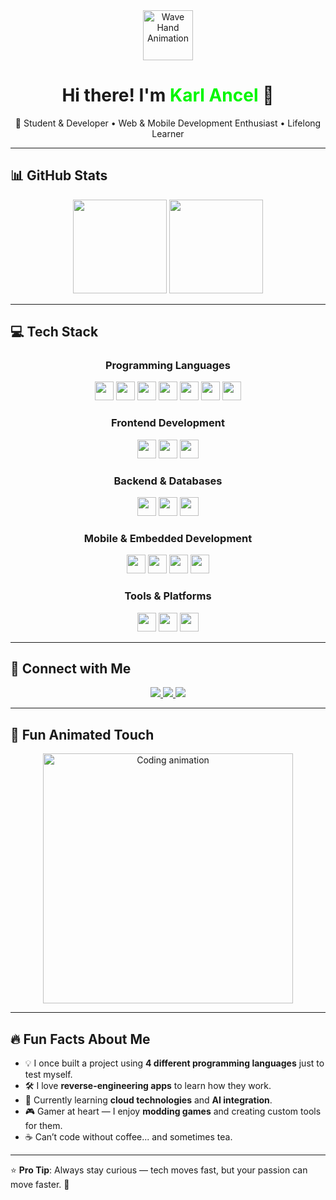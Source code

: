 <!-- Animated Header -->
<div align="center">
  <img src="https://media.giphy.com/media/26Fxy3Iz1ari8oytO/giphy.gif" width="80" alt="Wave Hand Animation" />
  <h1>Hi there! I'm <span style="color:#00F700;">Karl Ancel</span> 👋</h1>
</div>

<p align="center">
  🚀 Student & Developer • Web & Mobile Development Enthusiast • Lifelong Learner  
</p>

---

## 📊 GitHub Stats  

<div align="center">
  <img src="https://github-readme-stats.vercel.app/api?username=Cenx-bash&show_icons=true&theme=dracula" height="150" />
  <img src="https://github-readme-stats.vercel.app/api/top-langs/?username=Cenx-bash&layout=compact&theme=dracula" height="150" />
</div>

---

## 💻 Tech Stack  

<div align="center">

### **Programming Languages**
<img src="https://cdn.jsdelivr.net/gh/devicons/devicon/icons/javascript/javascript-original.svg" height="30" /> 
<img src="https://cdn.jsdelivr.net/gh/devicons/devicon/icons/typescript/typescript-original.svg" height="30" /> 
<img src="https://cdn.jsdelivr.net/gh/devicons/devicon/icons/java/java-original.svg" height="30" /> 
<img src="https://cdn.jsdelivr.net/gh/devicons/devicon/icons/python/python-original.svg" height="30" /> 
<img src="https://cdn.jsdelivr.net/gh/devicons/devicon/icons/csharp/csharp-original.svg" height="30" /> 
<img src="https://cdn.jsdelivr.net/gh/devicons/devicon/icons/c/c-original.svg" height="30" /> 
<img src="https://cdn.jsdelivr.net/gh/devicons/devicon/icons/cplusplus/cplusplus-original.svg" height="30" /> 

### **Frontend Development**
<img src="https://cdn.jsdelivr.net/gh/devicons/devicon/icons/react/react-original.svg" height="30" /> 
<img src="https://cdn.jsdelivr.net/gh/devicons/devicon/icons/html5/html5-original.svg" height="30" /> 
<img src="https://cdn.jsdelivr.net/gh/devicons/devicon/icons/css3/css3-original.svg" height="30" /> 

### **Backend & Databases**
<img src="https://cdn.jsdelivr.net/gh/devicons/devicon/icons/nodejs/nodejs-original.svg" height="30" /> 
<img src="https://cdn.jsdelivr.net/gh/devicons/devicon/icons/mysql/mysql-original.svg" height="30" /> 
<img src="https://cdn.jsdelivr.net/gh/devicons/devicon/icons/mongodb/mongodb-original.svg" height="30" /> 

### **Mobile & Embedded Development**
<img src="https://cdn.jsdelivr.net/gh/devicons/devicon/icons/androidstudio/androidstudio-original.svg" height="30" /> 
<img src="https://cdn.jsdelivr.net/gh/devicons/devicon/icons/flutter/flutter-original.svg" height="30" /> 
<img src="https://cdn.jsdelivr.net/gh/devicons/devicon/icons/kotlin/kotlin-original.svg" height="30" /> 
<img src="https://cdn.jsdelivr.net/gh/devicons/devicon/icons/arduino/arduino-original.svg" height="30" /> 

### **Tools & Platforms**
<img src="https://cdn.jsdelivr.net/gh/devicons/devicon/icons/git/git-original.svg" height="30" /> 
<img src="https://cdn.jsdelivr.net/gh/devicons/devicon/icons/github/github-original.svg" height="30" /> 
<img src="https://cdn.jsdelivr.net/gh/devicons/devicon/icons/vscode/vscode-original.svg" height="30" /> 

</div>

---

## 📱 Connect with Me  

<p align="center">
  <a href="mailto:zenn.studio.01@gmail.com">
    <img src="https://img.shields.io/badge/Email-D14836?style=for-the-badge&logo=gmail&logoColor=white" />
  </a>
  <a href="https://linkedin.com/in/your-linkedin-username">
    <img src="https://img.shields.io/badge/LinkedIn-0A66C2?style=for-the-badge&logo=linkedin&logoColor=white" />
  </a>
  <a href="https://your-portfolio-link.com">
    <img src="https://img.shields.io/badge/Portfolio-000000?style=for-the-badge&logo=vercel&logoColor=white" />
  </a>
</p>

---

## 🎯 Fun Animated Touch  

<div align="center">
  <img src="https://media.giphy.com/media/qgQUggAC3Pfv687qPC/giphy.gif" width="400" alt="Coding animation" />
</div>

---

## 🔥 Fun Facts About Me  

- 💡 I once built a project using **4 different programming languages** just to test myself.  
- 🛠 I love **reverse-engineering apps** to learn how they work.  
- 🌱 Currently learning **cloud technologies** and **AI integration**.  
- 🎮 Gamer at heart — I enjoy **modding games** and creating custom tools for them.  
- ☕ Can’t code without coffee... and sometimes tea.  

---

⭐ **Pro Tip**: Always stay curious — tech moves fast, but your passion can move faster. 🚀
